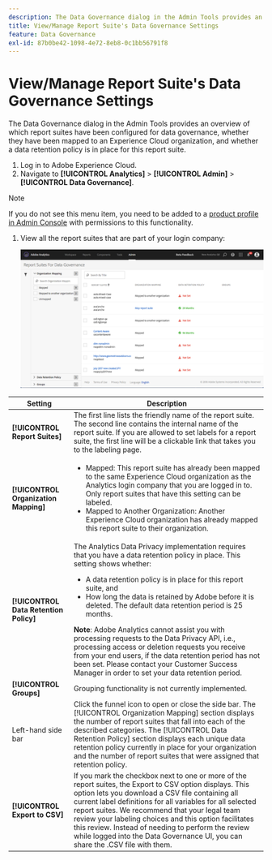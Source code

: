 ```yaml
---
description: The Data Governance dialog in the Admin Tools provides an overview of which report suites have been configured for data governance, whether they have been mapped to an Experience Cloud organization, and whether a data retention policy is in place for this report suite.
title: View/Manage Report Suite's Data Governance Settings
feature: Data Governance
exl-id: 87b0be42-1098-4e72-8eb8-0c1bb56791f8
---
```

# View/Manage Report Suite's Data Governance Settings

The Data Governance dialog in the Admin Tools provides an overview of which report suites have been configured for data governance, whether they have been mapped to an Experience Cloud organization, and whether a data retention policy is in place for this report suite.

1. Log in to Adobe Experience Cloud.
1. Navigate to  **[!UICONTROL Analytics]** > **[!UICONTROL Admin]** > **[!UICONTROL Data Governance]**.

>[!NOTE]
>
>If you do not see this menu item, you need to be added to a [product profile in Admin Console](https://experienceleague.adobe.com/docs/analytics/admin/admin-console/permissions/product-profile.html) with permissions to this functionality.

1. View all the report suites that are part of your login company:

   ![](assets/privacy_setup_an.png)

| Setting | Description |
| --- | --- |
| **[!UICONTROL Report Suites]** | The first line lists the friendly name of the report suite. The second line contains the internal name of the report suite. If you are allowed to set labels for a report suite, the first line will be a clickable link that takes you to the labeling page. |
| **[!UICONTROL Organization Mapping]** | <ul><li>Mapped: This report suite has already been mapped to the same Experience Cloud organization as the Analytics login company that you are logged in to. Only report suites that have this setting can be labeled.</li><li>Mapped to Another Organization: Another Experience Cloud organization has already mapped this report suite to their organization.</li></ul> |
| **[!UICONTROL Data Retention Policy]**| The Analytics Data Privacy implementation requires that you have a data retention policy in place. This setting shows whether:<ul><li>A data retention policy is in place for this report suite, and</li><li>How long the data is retained by Adobe before it is deleted. The default data retention period is 25 months.</li></ul>**Note**: Adobe Analytics cannot assist you with processing requests to the Data Privacy API, i.e., processing access or deletion requests you receive from your end users, if the data retention period has not been set. Please contact your Customer Success Manager in order to set your data retention period. |
| **[!UICONTROL Groups]** | Grouping functionality is not currently implemented. |
| Left-hand side bar | Click the funnel icon to open or close the side bar. The [!UICONTROL Organization Mapping] section displays the number of report suites that fall into each of the described categories. The [!UICONTROL Data Retention Policy] section displays each unique data retention policy currently in place for your organization and the number of report suites that were assigned that retention policy. |
| **[!UICONTROL Export to CSV]** | If you mark the checkbox next to one or more of the report suites, the  Export to CSV  option displays. This option lets you download a CSV file containing all current label definitions for all variables for all selected report suites. We recommend that your legal team review your labeling choices and this option facilitates this review. Instead of needing to perform the review while logged into the Data Governance UI, you can share the .CSV file with them. |

